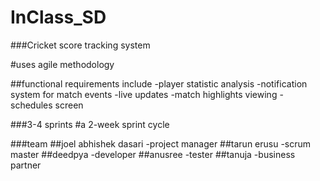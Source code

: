 # InClass_SD
###Cricket score tracking system

#uses agile methodology

##functional requirements include
-player statistic analysis
-notification system for match events
-live updates
-match highlights viewing
-schedules screen 


###3-4 sprints
#a 2-week sprint cycle 


###team
##joel abhishek dasari  -project manager
##tarun erusu -scrum master
##deedpya -developer
##anusree -tester
##tanuja -business partner
